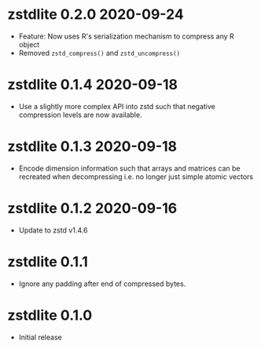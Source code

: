 
# zstdlite 0.2.0 2020-09-24

* Feature: Now uses R's serialization mechanism to compress any R object
* Removed `zstd_compress()` and `zstd_uncompress()`

# zstdlite 0.1.4 2020-09-18

* Use a slightly more complex API into zstd such that negative compression levels
  are now available.
  
# zstdlite 0.1.3 2020-09-18

* Encode dimension information such that arrays and matrices can be recreated
  when decompressing i.e. no longer just simple atomic vectors 

# zstdlite 0.1.2 2020-09-16

* Update to zstd v1.4.6

# zstdlite 0.1.1

* Ignore any padding after end of compressed bytes.

# zstdlite 0.1.0

* Initial release
